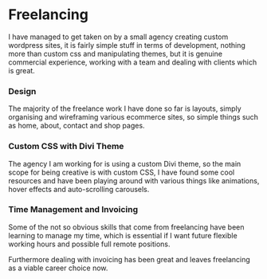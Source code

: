 # Freelancing

I have managed to get taken on by a small agency creating custom wordpress sites, it is fairly simple stuff in terms of development, nothing more than custom css and manipulating themes, but it is genuine commercial experience, working with a team and dealing with clients which is great.

### Design

The majority of the freelance work I have done so far is layouts, simply organising and wireframing various ecommerce sites, so simple things such as home, about, contact and shop pages.

### Custom CSS with Divi Theme

The agency I am working for is using a custom Divi theme, so the main scope for being creative is with custom CSS, I have found some cool resources and have been playing around with various things like animations, hover effects and auto-scrolling carousels.

### Time Management and Invoicing

Some of the not so obvious skills that come from freelancing have been learning to manage my time, which is essential if I want future flexible working hours and possible full remote positions.

Furthermore dealing with invoicing has been great and leaves freelancing as a viable career choice now.